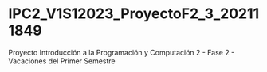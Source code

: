 # IPC2_V1S12023_ProyectoF2_3_202111849
Proyecto Introducción a la Programación y Computación 2 - Fase 2 - Vacaciones del Primer Semestre

